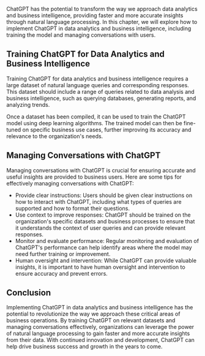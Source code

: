 

ChatGPT has the potential to transform the way we approach data analytics and business intelligence, providing faster and more accurate insights through natural language processing. In this chapter, we will explore how to implement ChatGPT in data analytics and business intelligence, including training the model and managing conversations with users.

Training ChatGPT for Data Analytics and Business Intelligence
-------------------------------------------------------------

Training ChatGPT for data analytics and business intelligence requires a large dataset of natural language queries and corresponding responses. This dataset should include a range of queries related to data analysis and business intelligence, such as querying databases, generating reports, and analyzing trends.

Once a dataset has been compiled, it can be used to train the ChatGPT model using deep learning algorithms. The trained model can then be fine-tuned on specific business use cases, further improving its accuracy and relevance to the organization's needs.

Managing Conversations with ChatGPT
-----------------------------------

Managing conversations with ChatGPT is crucial for ensuring accurate and useful insights are provided to business users. Here are some tips for effectively managing conversations with ChatGPT:

* Provide clear instructions: Users should be given clear instructions on how to interact with ChatGPT, including what types of queries are supported and how to format their questions.
* Use context to improve responses: ChatGPT should be trained on the organization's specific datasets and business processes to ensure that it understands the context of user queries and can provide relevant responses.
* Monitor and evaluate performance: Regular monitoring and evaluation of ChatGPT's performance can help identify areas where the model may need further training or improvement.
* Human oversight and intervention: While ChatGPT can provide valuable insights, it is important to have human oversight and intervention to ensure accuracy and prevent errors.

Conclusion
----------

Implementing ChatGPT in data analytics and business intelligence has the potential to revolutionize the way we approach these critical areas of business operations. By training ChatGPT on relevant datasets and managing conversations effectively, organizations can leverage the power of natural language processing to gain faster and more accurate insights from their data. With continued innovation and development, ChatGPT can help drive business success and growth in the years to come.

